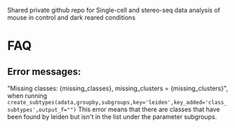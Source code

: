 Shared private github repo for Single-cell and stereo-seq data analysis of mouse in control and dark reared conditions

# FAQ

## Error messages:
"Missing classes: {missing_classes}, missing_clusters = {missing_clusters}", when running 
```create_subtypes(adata,groupby,subgroups,key='leiden',key_added='class_subtypes',output_f="")```
    This error means that there are classes that have been found by leiden but isn't in the list under the parameter subgroups.